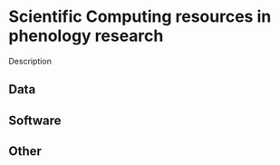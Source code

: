 # Scientific Computing resources in phenology research

Description

## Data

## Software

## Other

